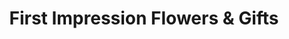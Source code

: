 ---
title: "First Impression Flowers & Gifts"
url: /lebanon/first-impression-flowers-and-gifts/
shop: florist
---